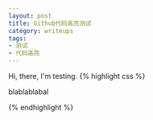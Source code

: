 ```yaml
---
layout: post
title: Github代码高亮测试
category: writeups
tags:
- 测试
- 代码高亮
---
```


Hi, there, I'm testing.
{% highlight css %}

blablablabal

{% endhighlight %}
